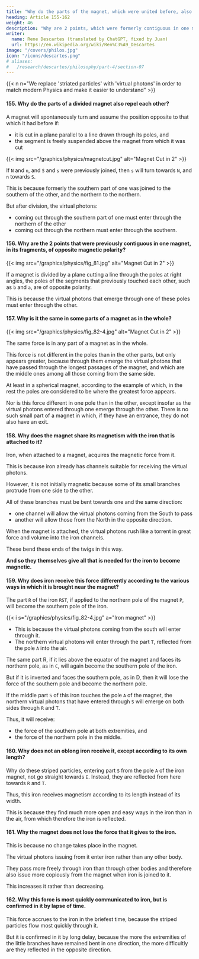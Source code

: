 ```yaml
---
title: "Why do the parts of the magnet, which were united before, also repel each other?"
heading: Article 155-162
weight: 46
description: "Why are 2 points, which were formerly contiguous in one magnet, in its fragments poles of different virtues?"
writer:
  name: Rene Descartes (translated by ChatGPT, fixed by Juan)
  url: https://en.wikipedia.org/wiki/Ren%C3%A9_Descartes
image: "/covers/philos.jpg"
icon: "/icons/descartes.png"
# aliases:
#   /research/descartes/philosophy/part-4/section-07
---
```




{{< n n="We replace 'striated particles' with 'virtual photons' in order to match modern Physics and make it easier to understand" >}}


#### 155. Why do the parts of a divided magnet also repel each other?

A magnet will spontaneously turn and assume the position opposite to that which it had before if:
- it is cut in a plane parallel to a line drawn through its poles, and
- the segment is freely suspended above the magnet from which it was cut

{{< img src="/graphics/physics/magnetcut.jpg" alt="Magnet Cut in 2" >}}



If `N` and `n`, and `S` and `s` were previously joined, then `s` will turn towards `N`, and `n` towards `S`.

This is because formerly the southern part of one was joined to the southern of the other, and the northern to the northern.

But after division, the virtual photons:
- coming out through the southern part of one must enter through the northern of the other
- coming out through the northern must enter through the southern.



#### 156. Why are the 2 points that were previously contiguous in one magnet, in its fragments, of opposite magnetic polarity? 

{{< img src="/graphics/physics/fig_81.jpg" alt="Magnet Cut in 2" >}}

If a magnet is divided by a plane cutting a line through the poles at right angles, the poles of the segments that previously touched each other, such as `b` and `a`, are of opposite polarity.

This is because the virtual photons that emerge through one of these poles must enter through the other.


#### 157. Why is it the same in some parts of a magnet as in the whole?

{{< img src="/graphics/physics/fig_82-4.jpg" alt="Magnet Cut in 2" >}}

The same force is in any part of a magnet as in the whole.

This force is not different in the poles than in the other parts, but only appears greater, because through them emerge the virtual photons that have passed through the longest passages of the magnet, and which are the middle ones among all those coming from the same side. 

At least in a spherical magnet, according to the example of which, in the rest the poles are considered to be where the greatest force appears. 

Nor is this force different in one pole than in the other, except insofar as the virtual photons entered through one emerge through the other. There is no such small part of a magnet in which, if they have an entrance, they do not also have an exit.




#### 158. Why does the magnet share its magnetism with the iron that is attached to it?

Iron, when attached to a magnet, acquires the magnetic force from it.

This is because iron already has channels suitable for receiving the virtual photons.

However, it is not initially magnetic because some of its small branches protrude from one side to the other.

All of these branches must be bent towards one and the same direction:
- one channel will allow the virtual photons coming from the South to pass
- another will allow those from the North in the opposite direction. 

When the magnet is attached, the virtual photons rush like a torrent in great force and volume into the iron channels.

These bend these ends of the twigs in this way. 

**And so they themselves give all that is needed for the iron to become magnetic.**


<!-- ### 159. Why is iron attracted to a magnet? Why does it acquire magnetic power from the magnet? -->


#### 159. Why does iron receive this force differently according to the various ways in which it is brought near the magnet? 


The part `R` of the iron `RST`, if applied to the northern pole of the magnet `P`, will become the southern pole of the iron. 


{{< i s="/graphics/physics/fig_82-4.jpg" a="Iron magnet" >}}


- This is because the virtual photons coming from the south will enter through it.
- The northern virtual photons will enter through the part `T`, reflected from the pole `A` into the air. 

The same part R, if it lies above the equator of the magnet and faces its northern pole, as in `C`, will again become the southern pole of the iron.

But if it is inverted and faces the southern pole, as in D, then it will lose the force of the southern pole and become the northern pole. 

If the middle part `S` of this iron touches the pole `A` of the magnet, the northern virtual photons that have entered through `S` will emerge on both sides through `R` and `T`. 

Thus, it will receive:
- the force of the southern pole at both extremities, and
- the force of the northern pole in the middle.



#### 160. Why does not an oblong iron receive it, except according to its own length?

Why do these striped particles, entering part `S` from the pole `A` of the iron magnet, not go straight towards `E`. Instead, they are reflected from here towards `R` and `T`.

Thus, this iron receives magnetism according to its length instead of its width. 

This is because they find much more open and easy ways in the iron than in the air, from which therefore the iron is reflected.


#### 161. Why the magnet does not lose the force that it gives to the iron.

This is because no change takes place in the magnet.

The virtual photons issuing from it enter iron rather than any other body. 

They pass more freely through iron than through other bodies and therefore also issue more copiously from the magnet when iron is joined to it.

This increases it rather than decreasing. 


#### 162. Why this force is most quickly communicated to iron, but is confirmed in it by lapse of time. 

This force accrues to the iron in the briefest time, because the striped particles flow most quickly through it.

But it is confirmed in it by long delay, because the more the extremities of the little branches have remained bent in one direction, the more difficultly are they reflected in the opposite direction.
